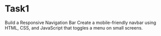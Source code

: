 # Task1
Build a Responsive Navigation Bar Create a mobile-friendly navbar using HTML, CSS, and JavaScript that toggles a menu on small screens. 
